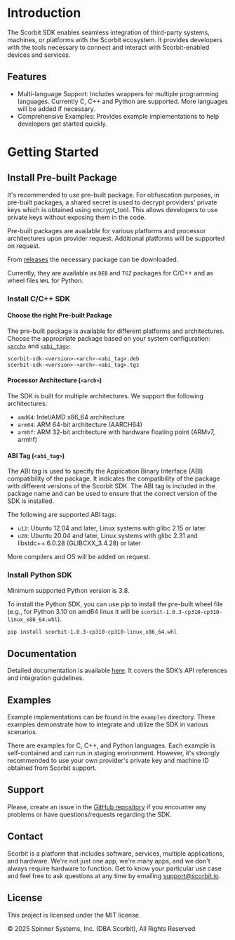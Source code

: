 # Introduction

The Scorbit SDK enables seamless integration of third-party systems, machines, or platforms with the Scorbit ecosystem. It provides developers with the tools necessary to connect and interact with Scorbit-enabled devices and services.

## Features

* Multi-language Support: Includes wrappers for multiple programming languages. Currently C, C++ and Python are supported. More languages will be added if necessary.
* Comprehensive Examples: Provides example implementations to help developers get started quickly.

# Getting Started

## Install Pre-built Package

It's recommended to use pre-built package. For obfuscation purposes, in pre-built packages, a shared secret is used to decrypt providers' private keys which is obtained using encrypt_tool. This allows developers to use private keys without exposing them in the code.

Pre-built packages are available for various platforms and processor architectures upon provider request. Additional platforms will be supported on request.

From [releases](https://github.com/scorbit-io/scorbit_sdk/releases) the necessary package can be downloaded.

Currently, they are available as `DEB` and `TGZ` packages for C/C++ and as wheel files `WHL` for Python.

### Install C/C++ SDK

#### Choose the right Pre-built Package

The pre-built package is available for different platforms and architectures. Choose the appropriate package based on your system configuration: [`<arch>`](#processor-architecture-arch) and [`<abi_tag>`](#abi-tag-abi_tag):

```
scorbit-sdk-<version>-<arch>-<abi_tag>.deb
scorbit-sdk-<version>-<arch>-<abi_tag>.tgz
```

#### Processor Architecture (`<arch>`)

The SDK is built for multiple architectures. We support the following architectures:

* `amd64`: Intel/AMD x86_64 architecture
* `arm64`: ARM 64-bit architecture (AARCH64)
* `armhf`: ARM 32-bit architecture with hardware floating point (ARMv7, armhf) 

#### ABI Tag (`<abi_tag>`)

The ABI tag is used to specify the Application Binary Interface (ABI) compatibility of the package. It indicates the compatibility of the package with different versions of the Scorbit SDK. The ABI tag is included in the package name and can be used to ensure that the correct version of the SDK is installed.

The following are supported ABI tags:
* `u12`: Ubuntu 12.04 and later, Linux systems with glibc 2.15 or later
* `u20`: Ubuntu 20.04 and later, Linux systems with glibc 2.31 and libstdc++.6.0.28 (GLIBCXX_3.4.28) or later

More compilers and OS will be added on request.

### Install Python SDK

Minimum supported Python version is 3.8.

To install the Python SDK, you can use pip to install the pre-built wheel file (e.g., for Python 3.10 on amd64 linux it will be `scorbit-1.0.3-cp310-cp310-linux_x86_64.whl`).

```bash
pip install scorbit-1.0.3-cp310-cp310-linux_x86_64.whl
```

## Documentation

Detailed documentation is available [here](https://support.scorbit.io/sdk/sdk-001-introduction/). It covers the SDK’s API references and integration guidelines.

## Examples

Example implementations can be found in the `examples` directory. These examples demonstrate how to integrate and utilize the SDK in various scenarios.

There are examples for C, C++, and Python languages. Each example is self-contained and can run in staging environment. However, it's strongly recommended to use your own provider's private key and machine ID obtained from Scorbit support.

## Support

Please, create an issue in the [GitHub repository](https://github.com/scorbit-io/scorbit_sdk/issues) if you encounter any problems or have questions/requests regarding the SDK.

## Contact

Scorbit is a platform that includes software, services, multiple applications, and hardware. We're not just one app, we're many apps, and we don't always require hardware to function. Get to know your particular use case and feel free to ask questions at any time by emailing support@scorbit.io.

## License

This project is licensed under the MIT license.

© 2025 Spinner Systems, Inc. (DBA Scorbit), All Rights Reserved